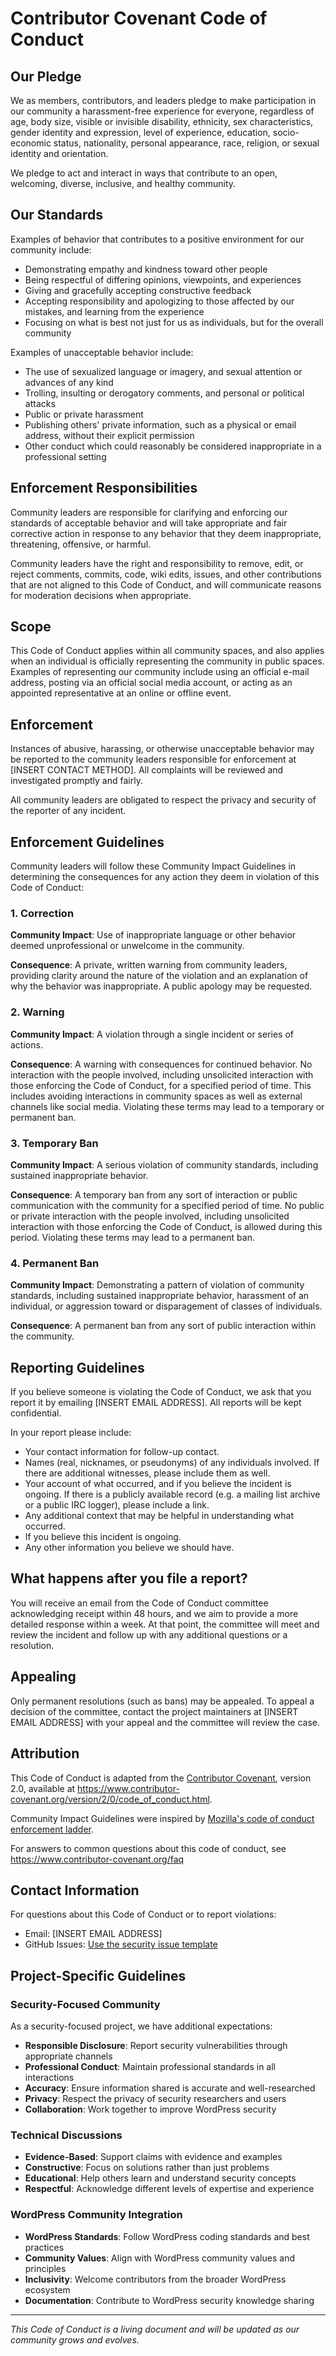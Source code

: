 # Contributor Covenant Code of Conduct

## Our Pledge

We as members, contributors, and leaders pledge to make participation in our
community a harassment-free experience for everyone, regardless of age, body
size, visible or invisible disability, ethnicity, sex characteristics, gender
identity and expression, level of experience, education, socio-economic status,
nationality, personal appearance, race, religion, or sexual identity
and orientation.

We pledge to act and interact in ways that contribute to an open, welcoming,
diverse, inclusive, and healthy community.

## Our Standards

Examples of behavior that contributes to a positive environment for our
community include:

* Demonstrating empathy and kindness toward other people
* Being respectful of differing opinions, viewpoints, and experiences
* Giving and gracefully accepting constructive feedback
* Accepting responsibility and apologizing to those affected by our mistakes,
  and learning from the experience
* Focusing on what is best not just for us as individuals, but for the
  overall community

Examples of unacceptable behavior include:

* The use of sexualized language or imagery, and sexual attention or
  advances of any kind
* Trolling, insulting or derogatory comments, and personal or political attacks
* Public or private harassment
* Publishing others' private information, such as a physical or email
  address, without their explicit permission
* Other conduct which could reasonably be considered inappropriate in a
  professional setting

## Enforcement Responsibilities

Community leaders are responsible for clarifying and enforcing our standards of
acceptable behavior and will take appropriate and fair corrective action in
response to any behavior that they deem inappropriate, threatening, offensive,
or harmful.

Community leaders have the right and responsibility to remove, edit, or reject
comments, commits, code, wiki edits, issues, and other contributions that are
not aligned to this Code of Conduct, and will communicate reasons for moderation
decisions when appropriate.

## Scope

This Code of Conduct applies within all community spaces, and also applies when
an individual is officially representing the community in public spaces.
Examples of representing our community include using an official e-mail address,
posting via an official social media account, or acting as an appointed
representative at an online or offline event.

## Enforcement

Instances of abusive, harassing, or otherwise unacceptable behavior may be
reported to the community leaders responsible for enforcement at
[INSERT CONTACT METHOD].
All complaints will be reviewed and investigated promptly and fairly.

All community leaders are obligated to respect the privacy and security of the
reporter of any incident.

## Enforcement Guidelines

Community leaders will follow these Community Impact Guidelines in determining
the consequences for any action they deem in violation of this Code of Conduct:

### 1. Correction

**Community Impact**: Use of inappropriate language or other behavior deemed
unprofessional or unwelcome in the community.

**Consequence**: A private, written warning from community leaders, providing
clarity around the nature of the violation and an explanation of why the
behavior was inappropriate. A public apology may be requested.

### 2. Warning

**Community Impact**: A violation through a single incident or series
of actions.

**Consequence**: A warning with consequences for continued behavior. No
interaction with the people involved, including unsolicited interaction with
those enforcing the Code of Conduct, for a specified period of time. This
includes avoiding interactions in community spaces as well as external channels
like social media. Violating these terms may lead to a temporary or
permanent ban.

### 3. Temporary Ban

**Community Impact**: A serious violation of community standards, including
sustained inappropriate behavior.

**Consequence**: A temporary ban from any sort of interaction or public
communication with the community for a specified period of time. No public or
private interaction with the people involved, including unsolicited interaction
with those enforcing the Code of Conduct, is allowed during this period.
Violating these terms may lead to a permanent ban.

### 4. Permanent Ban

**Community Impact**: Demonstrating a pattern of violation of community
standards, including sustained inappropriate behavior,  harassment of an
individual, or aggression toward or disparagement of classes of individuals.

**Consequence**: A permanent ban from any sort of public interaction within
the community.

## Reporting Guidelines

If you believe someone is violating the Code of Conduct, we ask that you report
it by emailing [INSERT EMAIL ADDRESS]. All reports will be kept confidential.

In your report please include:

* Your contact information for follow-up contact.
* Names (real, nicknames, or pseudonyms) of any individuals involved. If there
  are additional witnesses, please include them as well.
* Your account of what occurred, and if you believe the incident is ongoing.
  If there is a publicly available record (e.g. a mailing list archive or a
  public IRC logger), please include a link.
* Any additional context that may be helpful in understanding what occurred.
* If you believe this incident is ongoing.
* Any other information you believe we should have.

## What happens after you file a report?

You will receive an email from the Code of Conduct committee acknowledging
receipt within 48 hours, and we aim to provide a more detailed response within
a week. At that point, the committee will meet and review the incident and
follow up with any additional questions or a resolution.

## Appealing

Only permanent resolutions (such as bans) may be appealed. To appeal a decision
of the committee, contact the project maintainers at [INSERT EMAIL ADDRESS]
with your appeal and the committee will review the case.

## Attribution

This Code of Conduct is adapted from the [Contributor Covenant][homepage],
version 2.0, available at
https://www.contributor-covenant.org/version/2/0/code_of_conduct.html.

Community Impact Guidelines were inspired by [Mozilla's code of conduct
enforcement ladder](https://github.com/mozilla/diversity).

[homepage]: https://www.contributor-covenant.org

For answers to common questions about this code of conduct, see
https://www.contributor-covenant.org/faq

## Contact Information

For questions about this Code of Conduct or to report violations:

* Email: [INSERT EMAIL ADDRESS]
* GitHub Issues: [Use the security issue template](https://github.com/[REPO]/issues/new?template=security_issue.md)

## Project-Specific Guidelines

### Security-Focused Community

As a security-focused project, we have additional expectations:

* **Responsible Disclosure**: Report security vulnerabilities through appropriate channels
* **Professional Conduct**: Maintain professional standards in all interactions
* **Accuracy**: Ensure information shared is accurate and well-researched
* **Privacy**: Respect the privacy of security researchers and users
* **Collaboration**: Work together to improve WordPress security

### Technical Discussions

* **Evidence-Based**: Support claims with evidence and examples
* **Constructive**: Focus on solutions rather than just problems
* **Educational**: Help others learn and understand security concepts
* **Respectful**: Acknowledge different levels of expertise and experience

### WordPress Community Integration

* **WordPress Standards**: Follow WordPress coding standards and best practices
* **Community Values**: Align with WordPress community values and principles
* **Inclusivity**: Welcome contributors from the broader WordPress ecosystem
* **Documentation**: Contribute to WordPress security knowledge sharing

---

*This Code of Conduct is a living document and will be updated as our community grows and evolves.*
